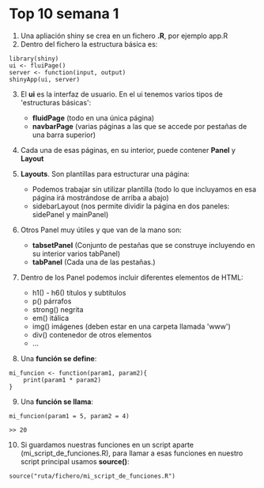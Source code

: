 # Top 10 semana 1

1. Una apliación shiny se crea en un fichero **.R**, por ejemplo app.R
2. Dentro del fichero la estructura básica es:
```{R}
library(shiny)
ui <- fluiPage()
server <- function(input, output)
shinyApp(ui, server)
```
3. El **ui** es la interfaz de usuario. En el ui tenemos varios tipos de 'estructuras básicas':
    
    - **fluidPage** (todo en una única página)
    - **navbarPage** (varias páginas a las que se accede por pestañas de una barra superior)

4. Cada una de esas páginas, en su interior, puede contener **Panel** y **Layout**

5. **Layouts**. Son plantillas para estructurar una página:

    - Podemos trabajar sin utilizar plantilla (todo lo que incluyamos en esa página irá mostrándose de arriba a abajo)
    - sidebarLayout (nos permite dividir la página en dos paneles: sidePanel y mainPanel)

6. Otros Panel muy útiles y que van de la mano son: 

    - **tabsetPanel** (Conjunto de pestañas que se construye incluyendo en su interior varios tabPanel)
    - **tabPanel** (Cada una de las pestañas.)

7. Dentro de los Panel podemos incluir diferentes elementos de HTML:

    - h1() - h6() títulos y subtítulos
    - p() párrafos
    - strong() negrita
    - em() itálica
    - img() imágenes (deben estar en una carpeta llamada 'www')
    - div()  contenedor de otros elementos
    - ...

8. Una **función se define**:
```{R}
mi_funcion <- function(param1, param2){
    print(param1 * param2)
}
``` 

9. Una **función se llama**:
```{R}
mi_funcion(param1 = 5, param2 = 4)

>> 20
``` 

10. Si guardamos nuestras funciones en un script aparte (mi_script_de_funciones.R), para llamar a esas funciones en nuestro script principal usamos **source()**:
```{R}
source("ruta/fichero/mi_script_de_funciones.R")
``` 
